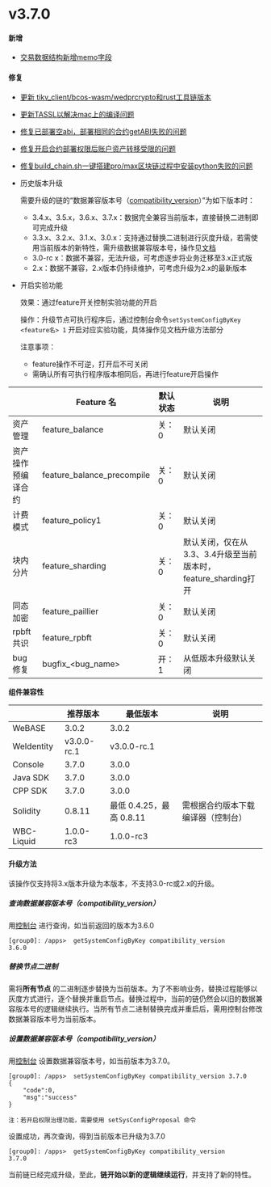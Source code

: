 # v3.7.0

#### 新增

* [交易数据结构新增memo字段](https://github.com/FISCO-BCOS/FISCO-BCOS/pull/4253)

#### 修复

* [更新 tikv_client/bcos-wasm/wedprcrypto和rust工具链版本](https://github.com/FISCO-BCOS/FISCO-BCOS/pull/4255)
* [更新TASSL以解决mac上的编译问题](https://github.com/FISCO-BCOS/FISCO-BCOS/pull/4289)
* [修复已部署空abi，部署相同的合约getABI失败的问题](https://github.com/FISCO-BCOS/FISCO-BCOS/pull/4276)
* [修复开启合约部署权限后账户资产转移受限的问题](https://github.com/FISCO-BCOS/FISCO-BCOS/pull/4252)
* [修复build_chain.sh一键搭建pro/max区块链过程中安装python失败的问题](https://github.com/FISCO-BCOS/FISCO-BCOS/pull/4307)


* 历史版本升级

  需要升级的链的“数据兼容版本号（[compatibility_version](#id5)）”为如下版本时：

    * 3.4.x、3.5.x，3.6.x、3.7.x：数据完全兼容当前版本，直接替换二进制即可完成升级
    * 3.3.x、3.2.x、3.1.x、3.0.x：支持通过替换二进制进行灰度升级，若需使用当前版本的新特性，需升级数据兼容版本号，操作见[文档](#id5)
    * 3.0-rc x：数据不兼容，无法升级，可考虑逐步将业务迁移至3.x正式版
    * 2.x：数据不兼容，2.x版本仍持续维护，可考虑升级为2.x的最新版本


* 开启实验功能

  效果：通过feature开关控制实验功能的开启

  操作：升级节点可执行程序后，通过控制台命令`setSystemConfigByKey <feature名> 1` 开启对应实验功能，具体操作见文档升级方法部分

  注意事项：
    * feature操作不可逆，打开后不可关闭
    * 需确认所有可执行程序版本相同后，再进行feature开启操作

|                    | Feature 名                 | 默认状态 | 说明                                                           |
|--------------------|----------------------------|----------|----------------------------------------------------------------|
| 资产管理           | feature_balance            | 关：0    | 默认关闭                                                       |
| 资产操作预编译合约 | feature_balance_precompile | 关：0    | 默认关闭                                                       |
| 计费模式           | feature_policy1            | 关：0    | 默认关闭                                                       |
| 块内分片           | feature_sharding           | 关：0    | 默认关闭，仅在从3.3、3.4升级至当前版本时，feature_sharding打开 |
| 同态加密           | feature_paillier           | 关：0    | 默认关闭                                                       |
| rpbft共识          | feature_rpbft              | 关：0    | 默认关闭                                                       |
| bug修复            | bugfix_\<bug_name\>        | 开：1    | 从低版本升级默认关闭                                           |

**组件兼容性**

|            | 推荐版本    | 最低版本                 | 说明                               |
|------------|-------------|--------------------------|------------------------------------|
| WeBASE     | 3.0.2       | 3.0.2                    |                                    |
| WeIdentity | v3.0.0-rc.1 | v3.0.0-rc.1              |                                    |
| Console    | 3.7.0       | 3.0.0                    |                                    |
| Java SDK   | 3.7.0       | 3.0.0                    |                                    |
| CPP SDK    | 3.7.0       | 3.0.0                    |                                    |
| Solidity   | 0.8.11      | 最低 0.4.25，最高 0.8.11 | 需根据合约版本下载编译器（控制台） |
| WBC-Liquid | 1.0.0-rc3   | 1.0.0-rc3                |                                    |

#### 升级方法

该操作仅支持将3.x版本升级为本版本，不支持3.0-rc或2.x的升级。

##### 查询数据兼容版本号（compatibility_version）

用[控制台](https://fisco-bcos-doc.readthedocs.io/zh_CN/latest/docs/operation_and_maintenance/console/console_commands.html#getsystemconfigbykey)
进行查询，如当前返回的版本为3.6.0

``` 
[group0]: /apps>  getSystemConfigByKey compatibility_version
3.6.0
```

##### 替换节点二进制

需将**所有节点**
的二进制逐步替换为当前版本。为了不影响业务，替换过程能够以灰度方式进行，逐个替换并重启节点。替换过程中，当前的链仍然会以旧的数据兼容版本号的逻辑继续执行。当所有节点二进制替换完成并重启后，需用控制台修改数据兼容版本号为当前版本。

##### 设置数据兼容版本号（compatibility_version）

用[控制台](https://fisco-bcos-doc.readthedocs.io/zh_CN/latest/docs/operation_and_maintenance/console/console_commands.html#setsystemconfigbykey)
设置数据兼容版本号，如当前版本为3.7.0。

```
[group0]: /apps>  setSystemConfigByKey compatibility_version 3.7.0
{
    "code":0,
    "msg":"success"
}

注：若开启权限治理功能，需要使用 setSysConfigProposal 命令
```

设置成功，再次查询，得到当前版本已升级为3.7.0

``` 
[group0]: /apps>  getSystemConfigByKey compatibility_version
3.7.0
```

当前链已经完成升级，至此，**链开始以新的逻辑继续运行**，并支持了新的特性。
